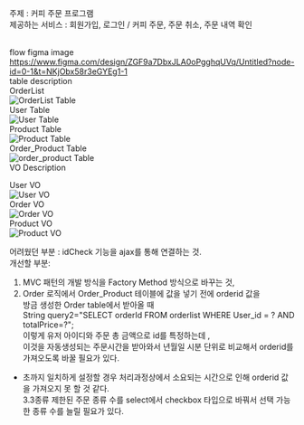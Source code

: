 주제 : 커피 주문 프로그램<br>
제공하는 서비스 : 회원가입, 로그인 / 커피 주문, 주문 취소, 주문 내역 확인 <br><br>

flow figma image <br>
https://www.figma.com/design/ZGF9a7DbxJLA0oPgghqUVq/Untitled?node-id=0-1&t=NKjObx58r3eGYEg1-1 <br>
table description<br>
OrderList<br>
![OrderList Table](https://github.com/user-attachments/assets/278abe4f-64b0-4058-a769-9005beacab40)<br>
User Table<br>
![User Table](https://github.com/user-attachments/assets/4068eb1c-0712-44a6-8e33-b849c5f853c5)<br>
Product Table<br>
![Product Table](https://github.com/user-attachments/assets/7dbece87-09fe-4ef8-b8c9-8596f8d28603)<br>
Order_Product Table<br>
![order_product Table](https://github.com/user-attachments/assets/7ff3dd2b-3508-4cd7-985b-b94f1fbb1164)<br>
VO Description<br>

User VO<br>
![User VO](https://github.com/user-attachments/assets/6c9e887a-1faf-47d5-8449-0db44dd8914e)<br>
Order VO<br>
![Order VO](https://github.com/user-attachments/assets/d6b355ff-f916-46b5-a7b2-c73784c18e06)<br>
Product VO<br>
![Product VO](https://github.com/user-attachments/assets/4e4ea2d1-43ec-4535-a60d-715eae518bac)<br>

어려웠던 부분 : idCheck 기능을 ajax를 통해 연결하는 것.<br>
개선할 부분: <br>
1. MVC 패턴의 개발 방식을 Factory Method 방식으로 바꾸는 것, <br>
2. Order 로직에서 Order_Product 테이블에 값을 넣기 전에 orderid 값을<Br>
방금 생성한 Order table에서 받아올 때 <Br>
String query2="SELECT orderId FROM orderlist WHERE User_id = ? AND totalPrice=?";<Br>
이렇게 유저 아이디와 주문 총 금액으로 id를 특정하는데 ,<Br>
이것을 자동생성되는 주문시간을 받아와서 년월일 시분 단위로 비교해서 orderid를 가져오도록 바꿀 필요가 있다.<Br>
* 초까지 일치하게 설정할 경우 처리과정상에서 소요되는 시간으로 인해 orderid 값을 가져오지 못 할 것 같다.<Br>
3.3종류 제한된 주문 종류 수를 select에서 checkbox 타입으로 바꿔서 선택 가능한 종류 수를 늘릴 필요가 있다.




